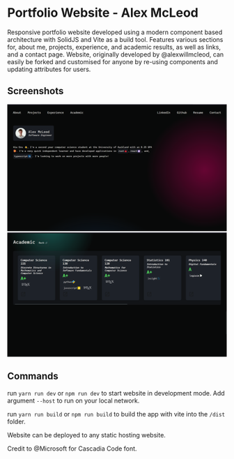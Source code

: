 # Portfolio Website - Alex McLeod

Responsive portfolio website developed using a modern component based architecture with SolidJS and Vite as a build tool. Features various sections for, about me, projects, experience, and academic results, as well as links, and a contact page. Website, originally developed by @alexwillmcleod, can easily be forked and customised for anyone by re-using components and updating attributes for users.

## Screenshots

<img src="assets/landing-page-screenshot.png">
<img src="assets/academic-page-screenshot.png">

## Commands

run `yarn run dev` or `npm run dev` to start website in development mode. Add argument `--host` to run on your local network.

run `yarn run build` or `npm run build` to build the app with vite into the `/dist` folder.

Website can be deployed to any static hosting website.

Credit to @Microsoft for Cascadia Code font.

